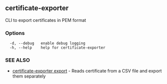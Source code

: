 ## certificate-exporter

CLI to export certificates in PEM format

### Options

```
  -d, --debug   enable debug logging
  -h, --help    help for certificate-exporter
```

### SEE ALSO

* [certificate-exporter export](certificate-exporter_export.md)	 - Reads certificate from a CSV file and export them separately

